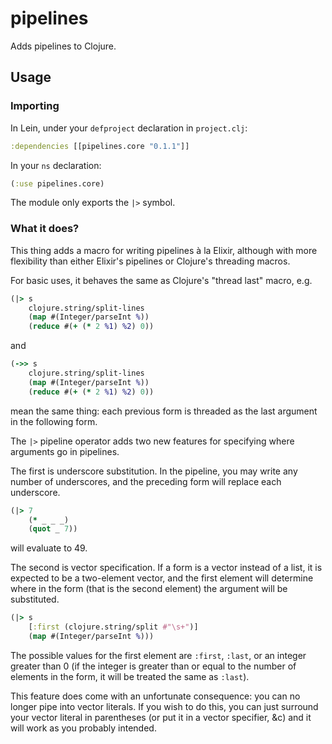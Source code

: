 # pipelines

Adds pipelines to Clojure.

## Usage

### Importing

In Lein, under your `defproject` declaration in `project.clj`:

```clj
:dependencies [[pipelines.core "0.1.1"]]
```

In your `ns` declaration:

```clj
(:use pipelines.core)
```

The module only exports the `|>` symbol.


### What it does?

This thing adds a macro for writing pipelines à la Elixir, although with more flexibility than
either Elixir's pipelines or Clojure's threading macros.

For basic uses, it behaves the same as Clojure's "thread last" macro, e.g.

```clj
(|> s
    clojure.string/split-lines
    (map #(Integer/parseInt %))
    (reduce #(+ (* 2 %1) %2) 0))
```

and

```clj
(->> s
    clojure.string/split-lines
    (map #(Integer/parseInt %))
    (reduce #(+ (* 2 %1) %2) 0))
```

mean the same thing: each previous form is threaded as the last argument in the following form.

The `|>` pipeline operator adds two new features for specifying where arguments go in pipelines.

The first is underscore substitution. In the pipeline, you may write any number of underscores,
and the preceding form will replace each underscore.

```clj
(|> 7
    (* _ _ _)
    (quot _ 7))
```

will evaluate to 49.


The second is vector specification. If a form is a vector instead of a list, it is expected to
be a two-element vector, and the first element will determine where in the form (that is the second element) the argument
will be substituted.

```clj
(|> s
    [:first (clojure.string/split #"\s+")]
    (map #(Integer/parseInt %)))
```

The possible values for the first element are `:first`, `:last`, or an integer greater than 0 (if the integer is greater
than or equal to the number of elements in the form, it will be treated the same as `:last`).

This feature does come with an unfortunate consequence: you can no longer pipe into vector literals. If you
wish to do this, you can just surround your vector literal in parentheses (or put it in a vector specifier, &c) and it
will work as you probably intended.